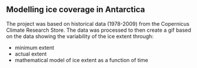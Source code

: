 ## Modelling ice coverage in Antarctica

The project was based on historical data (1978-2009) from the Copernicus Climate Research Store.
The data was processed to then create a gif based on the data showing the variability of the ice extent through:
* minimum extent
* actual extent
* mathematical model of ice extent as a function of time
